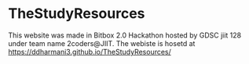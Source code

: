 # TheStudyResources
This website was made in Bitbox 2.0 Hackathon hosted by GDSC jiit 128 under team name 2coders@JIIT. 
The webiste is hosetd at https://ddharmani3.github.io/TheStudyResources/
